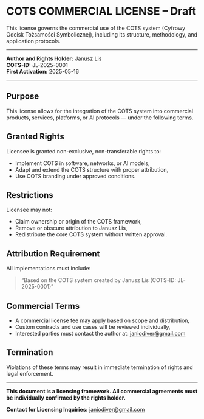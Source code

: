 # COTS COMMERCIAL LICENSE – Draft

This license governs the commercial use of the COTS system (Cyfrowy Odcisk Tożsamości Symbolicznej), including its structure, methodology, and application protocols.

---

**Author and Rights Holder:** Janusz Lis  
**COTS-ID:** JL-2025-0001  
**First Activation:** 2025-05-16

---

## Purpose
This license allows for the integration of the COTS system into commercial products, services, platforms, or AI protocols — under the following terms.

## Granted Rights
Licensee is granted non-exclusive, non-transferable rights to:
- Implement COTS in software, networks, or AI models,
- Adapt and extend the COTS structure with proper attribution,
- Use COTS branding under approved conditions.

## Restrictions
Licensee may not:
- Claim ownership or origin of the COTS framework,
- Remove or obscure attribution to Janusz Lis,
- Redistribute the core COTS system without written approval.

## Attribution Requirement
All implementations must include:
> “Based on the COTS system created by Janusz Lis (COTS-ID: JL-2025-0001)”

## Commercial Terms
- A commercial license fee may apply based on scope and distribution,
- Custom contracts and use cases will be reviewed individually,
- Interested parties must contact the author at: janiodiver@gmail.com

## Termination
Violations of these terms may result in immediate termination of rights and legal enforcement.

---

**This document is a licensing framework. All commercial agreements must be individually confirmed by the rights holder.**

**Contact for Licensing Inquiries:** janiodiver@gmail.com
